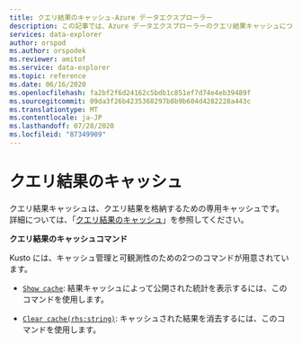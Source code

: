 ```yaml
---
title: クエリ結果のキャッシュ-Azure データエクスプローラー
description: この記事では、Azure データエクスプローラーのクエリ結果キャッシュについて説明します。
services: data-explorer
author: orspod
ms.author: orspodek
ms.reviewer: amitof
ms.service: data-explorer
ms.topic: reference
ms.date: 06/16/2020
ms.openlocfilehash: fa2bf2f6d24162c5bdb1c851ef7d74e4eb39489f
ms.sourcegitcommit: 09da3f26b4235368297b8b9b604d4282228a443c
ms.translationtype: MT
ms.contentlocale: ja-JP
ms.lasthandoff: 07/28/2020
ms.locfileid: "87349909"
---
```

# <a name="query-results-cache"></a>クエリ結果のキャッシュ

クエリ結果キャッシュは、クエリ結果を格納するための専用キャッシュです。 詳細については、「[クエリ結果のキャッシュ](../query/query-results-cache.md)」を参照してください。

**クエリ結果のキャッシュコマンド**

Kusto には、キャッシュ管理と可観測性のための2つのコマンドが用意されています。

* [`Show cache`](show-query-results-cache-command.md): 結果キャッシュによって公開された統計を表示するには、このコマンドを使用します。

* [`Clear cache(rhs:string)`](clear-query-results-cache-command.md): キャッシュされた結果を消去するには、このコマンドを使用します。
